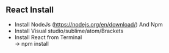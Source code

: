## React Install
* Install NodeJs (https://nodejs.org/en/download/) And Npm 
* Install Visual studio/sublime/atom/Brackets
* Install React from Terminal<br>
  -> npm install  

